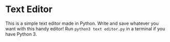 # Text Editor
This is a simple text editor made in Python. Write and save whatever you want with this handy editor! Run `python3 text editor.py` in a terminal if you have Python 3.
